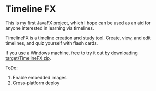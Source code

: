 # Timeline FX

This is my first JavaFX project, which I hope can be used as an aid for anyone interested in learning via timelines.

TimelineFX is a timeline creation and study tool. Create, view, and edit timelines, and quiz yourself with flash cards.

If you use a Windows machine, free to try it out by downloading [target/TimelineFX.zip](/target/TimelineFX.zip).

ToDo:

1. Enable embedded images
2. Cross-platform deploy